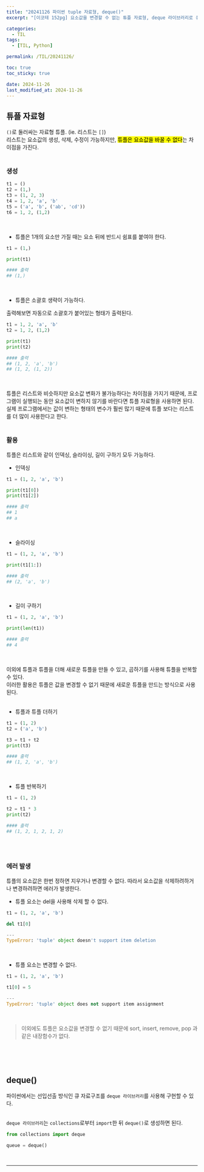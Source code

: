 ```yaml
---
title: "20241126 파이썬 tuple 자료형, deque()"
excerpt: "[이코테 152pg] 요소값을 변경할 수 없는 튜플 자료형, deque 라이브러리로 큐 자료구조(선입선출) 구현"

categories:
  - TIL
tags:
  - [TIL, Python]

permalink: /TIL/20241126/

toc: true
toc_sticky: true

date: 2024-11-26
last_modified_at: 2024-11-26
---
```


## 튜플 자료형
```()```로 둘러싸는 자료형 튜플. (ie. 리스트는 ```[]```)<br>
리스트는 요소값의 생성, 삭제, 수정이 가능하지만, <mark>튜플은 요쇼값을 바꿀 수 없다</mark>는 차이점을 가진다. <br><br>

### 생성
```python
t1 = ()
t2 = (1,)
t3 = (1, 2, 3)
t4 = 1, 2, 'a', 'b'
t5 = ('a', 'b', ('ab', 'cd'))
t6 = 1, 2, (1,2)
```
<br>

- 튜플은 1개의 요소만 가질 때는 요소 뒤에 반드시 쉼표를 붙여야 한다.

```python
t1 = (1,)

print(t1)

#### 출력
## (1,)
```
<br>

- 튜플은 소괄호 생략이 가능하다.

출력해보면 자동으로 소괄호가 붙어있는 형태가 출력된다.
```python
t1 = 1, 2, 'a', 'b'
t2 = 1, 2, (1,2)

print(t1)
print(t2)

#### 출력
## (1, 2, 'a', 'b')
## (1, 2, (1, 2))
```
<br>

튜플은 리스트와 비슷하지만 요소값 변화가 불가능하다는 차이점을 가지기 때문에, 프로그램이 실행되는 동안 요소값이 변하지 않기를 바란다면 튜플 자료형을 사용하면 된다. 실제 프로그램에서는 값이 변하는 형태의 변수가 훨씬 많기 때문에 튜플 보다는 리스트를 더 많이 사용한다고 한다.<br><br>

### 활용
튜플은 리스트와 같이 인덱싱, 슬라이싱, 길이 구하기 모두 가능하다.<br>

- 인덱싱

```python
t1 = (1, 2, 'a', 'b')

print(t1[0])
print(t1[2])

#### 출력
## 1
## a
```
<br>

- 슬라이싱

```python
t1 = (1, 2, 'a', 'b')

print(t1[1:])

#### 출력
## (2, 'a', 'b')
```
<br>

- 길이 구하기

```python
t1 = (1, 2, 'a', 'b')

print(len(t1))

#### 출력
## 4
```
<br>

이외에 튜플과 튜플을 더해 새로운 튜플을 만들 수 있고, 곱하기를 사용해 튜플을 반복할 수 있다.<br>
이러한 활용은 튜플은 값을 변경할 수 없기 때문에 새로운 튜플을 만드는 방식으로 사용된다.<br><br>

- 튜플과 튜플 더하기

```python
t1 = (1, 2)
t2 = ('a', 'b')

t3 = t1 + t2
print(t3)

#### 출력
## (1, 2, 'a', 'b')
```
<br>

- 튜플 반복하기

```python
t1 = (1, 2)

t2 = t1 * 3
print(t2)

#### 출력
## (1, 2, 1, 2, 1, 2)
```
<br><br>

### 에러 발생
튜플의 요소값은 한번 정하면 지우거나 변경할 수 없다. 따라서 요소값을 삭제하려하거나 변경하려하면 에러가 발생한다. <br>
- 튜플 요소는 del을 사용해 삭제 할 수 없다.

```python
t1 = (1, 2, 'a', 'b')

del t1[0]

---
TypeError: 'tuple' object doesn't support item deletion

```
<br>

- 튜플 요소는 변경할 수 없다.

```python
t1 = (1, 2, 'a', 'b')

t1[0] = 5

---
TypeError: 'tuple' object does not support item assignment

```
<br>

> 이외에도 튜플은 요소값을 변경할 수 없기 때문에 sort, insert, remove, pop 과 같은 내장함수가 없다.

<br><br><br>

## deque()
파이썬에서는 선입선출 방식인 큐 자료구조를 ```deque 라이브러리```를 사용해 구현할 수 있다.<br><br>

```deque 라이브러리```는 ```collections```로부터 ```import```한 뒤 ```deque()```로 생성하면 된다.<br>
```python
from collections import deque

queue = deque()
```
<br>


<hr>

